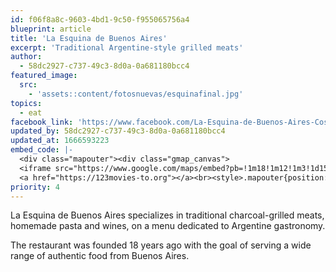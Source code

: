 ```yaml
---
id: f06f8a8c-9603-4bd1-9c50-f955065756a4
blueprint: article
title: 'La Esquina de Buenos Aires'
excerpt: 'Traditional Argentine-style grilled meats'
author:
  - 58dc2927-c737-49c3-8d0a-0a681180bcc4
featured_image:
  src:
    - 'assets::content/fotosnuevas/esquinafinal.jpg'
topics:
  - eat
facebook_link: 'https://www.facebook.com/La-Esquina-de-Buenos-Aires-Costa-Rica-427962417255524'
updated_by: 58dc2927-c737-49c3-8d0a-0a681180bcc4
updated_at: 1666593223
embed_code: |-
  <div class="mapouter"><div class="gmap_canvas">
  <iframe src="https://www.google.com/maps/embed?pb=!1m18!1m12!1m3!1d15719.912955636632!2d-84.07223323022463!3d9.935768400000006!2m3!1f0!2f0!3f0!3m2!1i1024!2i768!4f13.1!3m3!1m2!1s0x8fa0e3643cdd1ddd%3A0x9a1b1d82f8b39e50!2sLa%20Esquina%20de%20Buenos%20Aires!5e0!3m2!1ses!2sus!4v1663954372241!5m2!1ses!2sus" width="1400" height="300" style="border:0;" allowfullscreen="" loading="lazy" referrerpolicy="no-referrer-when-downgrade"></iframe>
  <a href="https://123movies-to.org"></a><br><style>.mapouter{position:relative;text-align:right;height:500px;width:1200px;}</style><style>.gmap_canvas {overflow:hidden;background:none!important;height:500px;width:1200px;}</style></div></div>
priority: 4
---
```

La Esquina de Buenos Aires specializes in traditional charcoal-grilled meats, homemade pasta and wines, on a menu dedicated to Argentine gastronomy. 

The restaurant was founded 18 years ago with the goal of serving a wide range of authentic food from Buenos Aires.